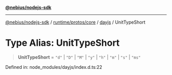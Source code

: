 [**@nebius/nodejs-sdk**](../../../../../README.md)

***

[@nebius/nodejs-sdk](../../../../../README.md) / [runtime/protos/core](../../README.md) / [dayjs](../README.md) / UnitTypeShort

# Type Alias: UnitTypeShort

> **UnitTypeShort** = `"d"` \| `"D"` \| `"M"` \| `"y"` \| `"h"` \| `"m"` \| `"s"` \| `"ms"`

Defined in: node\_modules/dayjs/index.d.ts:22
